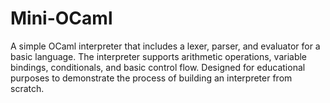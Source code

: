 # Mini-OCaml
A simple OCaml interpreter that includes a lexer, parser, and evaluator for a basic language. The interpreter supports arithmetic operations, variable bindings, conditionals, and basic control flow. Designed for educational purposes to demonstrate the process of building an interpreter from scratch.
